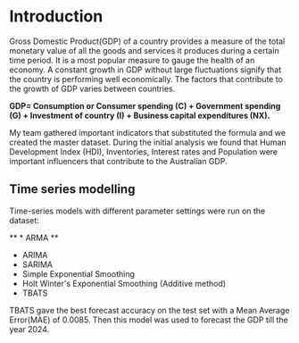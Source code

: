 # Introduction

Gross Domestic Product(GDP) of a country provides a measure of the total
monetary value of all the goods and services it produces during a certain time
period. It is a most popular measure to gauge the health of an economy. A
constant growth in GDP without large fluctuations signify that the country is
performing well economically. The factors that contribute to the growth of GDP
varies between countries.

**GDP= Consumption or Consumer spending (C) + Government spending (G) + 
Investment of country (I) + Business capital expenditures (NX).**

My team gathered important indicators that substituted the formula and we created the master dataset.
During the initial analysis we found that Human Development Index (HDI), Inventories, Interest rates and 
Population were important influencers that contribute to the Australian GDP. 


## Time series modelling

Time-series models with different parameter settings were run on the dataset:

** * ARMA **
* ARIMA
* SARIMA
* Simple Exponential Smoothing
* Holt Winter's Exponential Smoothing (Additive method) 
* TBATS

TBATS gave the best forecast accuracy on the test set with a Mean Average Error(MAE) of 0.0085. Then this model
was used to forecast the GDP till the year 2024.
